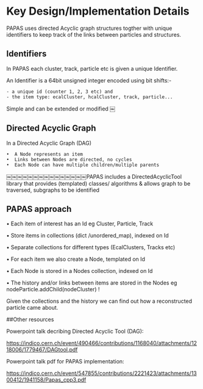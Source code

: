 # Key Design/Implementation Details


PAPAS uses directed Acyclic graph structures togther with unique identifiers to keep track of the links between particles and structures.

## Identifiers

In PAPAS each cluster, track, particle etc is given a unique Identifier.  

An Identifier is a 64bit unsigned integer encoded using bit shifts:-

    - a unique id (counter 1, 2, 3 etc) and
    - the item type: ecalCluster, hcalCluster, track, particle...

Simple and can be extended or modified
￼
## Directed Acyclic Graph

In a Directed Acyclic Graph (DAG)

    •  A Node represents an item
    •  Links between Nodes are directed, no cycles
    •  Each Node can have multiple children/multiple parents

￼￼￼￼￼￼￼￼￼￼￼￼￼￼￼PAPAS includes a  DirectedAcyclicTool library that provides (templated) classes/ algorithms & allows graph to be traversed, subgraphs to be identified

## PAPAS approach

•  Each item of interest has an Id eg Cluster, Particle, Track

•  Store items in collections (dict /unordered_map), indexed on Id

•  Separate collections for different types (EcalClusters, Tracks etc)

•  For each item we also create a Node, templated on Id

•  Each Node is stored in a Nodes collection, indexed on Id

•  The history and/or links between items are stored in the Nodes eg nodeParticle.addChild(nodeCluster) !

Given the collections and the history we can find out how a reconstructed particle came about.

##Other resources

Powerpoint talk decribing Directed Acyclic Tool (DAG):

https://indico.cern.ch/event/490466/contributions/1168040/attachments/1218006/1779467/DAGtool.pdf

Powerpoint talk pdf for PAPAS implementation:

https://indico.cern.ch/event/547855/contributions/2221423/attachments/1300412/1941158/Papas_cpp3.pdf

 